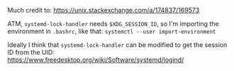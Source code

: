 Much credit to:
https://unix.stackexchange.com/a/174837/169573

ATM, `systemd-lock-handler` needs `$XDG_SESSION_ID`, so I'm importing the environment in `.bashrc`, like that:
`systemctl --user import-environment`

Ideally I think that `systemd-lock-handler` can be modified to get the session ID from the UID:  
https://www.freedesktop.org/wiki/Software/systemd/logind/